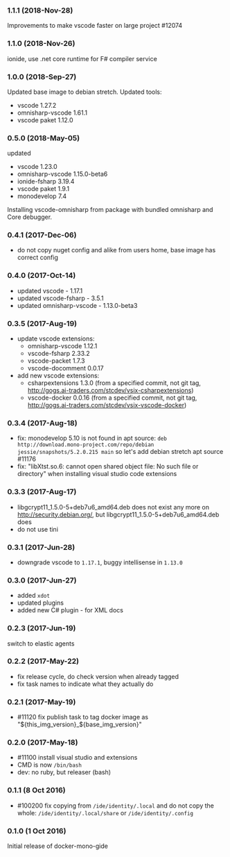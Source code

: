 ### 1.1.1 (2018-Nov-28)

Improvements to make vscode faster on large project \#12074

### 1.1.0 (2018-Nov-26)

ionide, use .net core runtime for F\# compiler service

### 1.0.0 (2018-Sep-27)

Updated base image to debian stretch.
Updated tools:
 * vscode 1.27.2
 * omnisharp-vscode 1.61.1
 * vscode paket 1.12.0

### 0.5.0 (2018-May-05)

updated
 * vscode 1.23.0
 * omnisharp-vscode 1.15.0-beta6
 * ionide-fsharp 3.19.4
 * vscode paket 1.9.1
 * monodevelop 7.4

Installing vscode-omnisharp from package with bundled omnisharp and Core debugger.

### 0.4.1 (2017-Dec-06)

 * do not copy nuget config and alike from users home, base image has correct config

### 0.4.0 (2017-Oct-14)

* updated vscode - 1.17.1
* updated vscode-fsharp - 3.5.1
* updated omnisharp-vscode - 1.13.0-beta3

### 0.3.5 (2017-Aug-19)

* update vscode extensions:
  * omnisharp-vscode 1.12.1
  * vscode-fsharp 2.33.2
  * vscode-packet 1.7.3
  * vscode-docomment 0.0.17
* add new vscode extensions:
  * csharpextensions 1.3.0 (from a specified commit, not git tag,
    http://gogs.ai-traders.com/stcdev/vsix-csharpextensions)
  * vscode-docker 0.0.16 (from a specified commit, not git tag,
    http://gogs.ai-traders.com/stcdev/vsix-vscode-docker)

### 0.3.4 (2017-Aug-18)

* fix: monodevelop 5.10 is not found in apt source:
`deb http://download.mono-project.com/repo/debian jessie/snapshots/5.2.0.215 main`
 so let's add debian stretch apt source #11176
* fix: "libXtst.so.6: cannot open shared object file: No such file or directory"
 when installing visual studio code extensions

### 0.3.3 (2017-Aug-17)

* libgcrypt11_1.5.0-5+deb7u6_amd64.deb does not exist any more on
 http://security.debian.org/, but libgcrypt11_1.5.0-5+deb7u6_amd64.deb does
* do not use tini

### 0.3.1 (2017-Jun-28)

 * downgrade vscode to `1.17.1`, buggy intellisense in `1.13.0`

### 0.3.0 (2017-Jun-27)

 * added `xdot`
 * updated plugins
 * added new C# plugin - for XML docs

### 0.2.3 (2017-Jun-19)

switch to elastic agents

### 0.2.2 (2017-May-22)

* fix release cycle, do check version when already tagged
* fix task names to indicate what they actually do

### 0.2.1 (2017-May-19)

* \#11120 fix publish task to tag docker image as "${this_img_version}_${base_img_version}"

### 0.2.0 (2017-May-18)

* \#11100 install visual studio and extensions
* CMD is now `/bin/bash`
* dev: no ruby, but releaser (bash)

### 0.1.1 (8 Oct 2016)

* #100200 fix copying from `/ide/identity/.local` and do not copy the whole:
 `/ide/identity/.local/share` or `/ide/identity/.config`

### 0.1.0 (1 Oct 2016)

Initial release of docker-mono-gide
